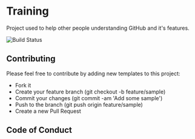 # Training
Project used to help other people understanding GitHub and it's features.

 ![Build Status](https://gtrekter.visualstudio.com/Training/_apis/build/status/GTRekter.Training?branchName=refs%2Fpull%2F43%2Fmerge)
 
## Contributing
Please feel free to contribute by adding new templates to this project:
- Fork it
- Create your feature branch (git checkout -b feature/sample)
- Commit your changes (git commit -am 'Add some sample')
- Push to the branch (git push origin feature/sample)
- Create a new Pull Request

## Code of Conduct